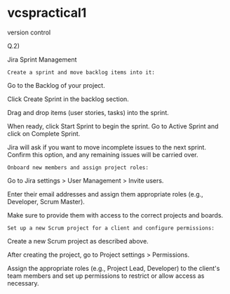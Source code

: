 # vcspractical1
version control 




















































Q.2)  

Jira Sprint Management

    Create a sprint and move backlog items into it:
Go to the Backlog of your project.

Click Create Sprint in the backlog section.

Drag and drop items (user stories, tasks) into the sprint.

When ready, click Start Sprint to begin the sprint.
Go to Active Sprint and click on Complete Sprint.

Jira will ask if you want to move incomplete issues to the next sprint. Confirm this option, and any remaining issues will be carried over.

    Onboard new members and assign project roles:

Go to Jira settings > User Management > Invite users.

Enter their email addresses and assign them appropriate roles (e.g., Developer, Scrum Master).

Make sure to provide them with access to the correct projects and boards.

    Set up a new Scrum project for a client and configure permissions:

Create a new Scrum project as described above.

After creating the project, go to Project settings > Permissions.

Assign the appropriate roles (e.g., Project Lead, Developer) to the client's team members and set up permissions to restrict or allow access as necessary.









































